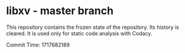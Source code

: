 # libxv - master branch

This repository contains the frozen state of the repository.
Its history is cleared. It is used only for static code
analysis with Codacy.

Commit Time: 1717682189